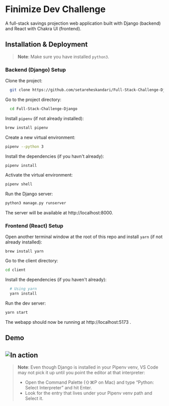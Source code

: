 
# Finimize Dev Challenge
A full-stack savings projection web application built with Django (backend) and React with Chakra UI (frontend).
## Installation & Deployment
> **Note**: Make sure you have installed `python3`.
### Backend (Django) Setup
Clone the project:
```bash
  git clone https://github.com/setareheskandari/Full-Stack-Challenge-Django.git
```
Go to the project directory:
```bash
  cd Full-Stack-Challenge-Django
```
Install `pipenv` (if not already installed):
```bash
brew install pipenv
```
Create a new virtual environment:
```bash
pipenv --python 3
```
Install the dependencies (if you havn't already):
```bash
pipenv install
```
Activate the virtual environment:
```bash
pipenv shell
```
Run the Django server:
```bash
python3 manage.py runserver
```
The server will be available at http://localhost:8000.
### Frontend (React) Setup
Open another terminal window at the root of this repo and install `yarn` (if not already installed):
```
brew install yarn
```
Go to the client directory:
```bash
cd client
```
Install the dependencies (if you haven't already):
```bash
  # Using yarn
  yarn install
```
Run the dev server:
```bash
yarn start
```
The webapp should now be running at http://localhost:5173 .
## Demo
![In action](client/src/assets/Demo.gif)
-
> **Note**: Even though Django is installed in your Pipenv venv, VS Code may not pick it up until you point the editor at that interpreter:
> - Open the Command Palette (⇧⌘P on Mac) and type “Python: Select Interpreter” and hit Enter.
> - Look for the entry that lives under your Pipenv venv path and Select it. 